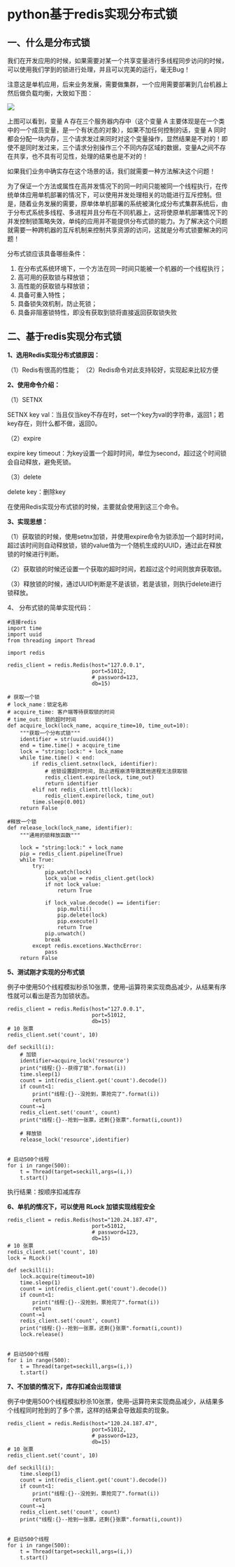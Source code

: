 # python基于redis实现分布式锁

## 一、什么是分布式锁
我们在开发应用的时候，如果需要对某一个共享变量进行多线程同步访问的时候，可以使用我们学到的锁进行处理，并且可以完美的运行，毫无Bug！

注意这是单机应用，后来业务发展，需要做集群，一个应用需要部署到几台机器上然后做负载均衡，大致如下图：

![](https://tva1.sinaimg.cn/large/006y8mN6ly1g92g1h1g46j30dw0f1dix.jpg)

上图可以看到，变量 A 存在三个服务器内存中（这个变量 A 主要体现是在一个类中的一个成员变量，是一个有状态的对象），如果不加任何控制的话，变量 A 同时都会分配一块内存，三个请求发过来同时对这个变量操作，显然结果是不对的！即使不是同时发过来，三个请求分别操作三个不同内存区域的数据，变量A之间不存在共享，也不具有可见性，处理的结果也是不对的！

如果我们业务中确实存在这个场景的话，我们就需要一种方法解决这个问题！

为了保证一个方法或属性在高并发情况下的同一时间只能被同一个线程执行，在传统单体应用单机部署的情况下，可以使用并发处理相关的功能进行互斥控制。但是，随着业务发展的需要，原单体单机部署的系统被演化成分布式集群系统后，由于分布式系统多线程、多进程并且分布在不同机器上，这将使原单机部署情况下的并发控制锁策略失效，单纯的应用并不能提供分布式锁的能力。为了解决这个问题就需要一种跨机器的互斥机制来控制共享资源的访问，这就是分布式锁要解决的问题！

分布式锁应该具备哪些条件：

1. 在分布式系统环境下，一个方法在同一时间只能被一个机器的一个线程执行；
2. 高可用的获取锁与释放锁；
3. 高性能的获取锁与释放锁；
4. 具备可重入特性；
5. 具备锁失效机制，防止死锁；
6. 具备非阻塞锁特性，即没有获取到锁将直接返回获取锁失败

## 二、基于redis实现分布式锁

**1、选用Redis实现分布式锁原因：**

（1）Redis有很高的性能；
（2）Redis命令对此支持较好，实现起来比较方便

**2、使用命令介绍：**

（1）SETNX

SETNX key val：当且仅当key不存在时，set一个key为val的字符串，返回1；若key存在，则什么都不做，返回0。

（2）expire

expire key timeout：为key设置一个超时时间，单位为second，超过这个时间锁会自动释放，避免死锁。

（3）delete

delete key：删除key

在使用Redis实现分布式锁的时候，主要就会使用到这三个命令。

**3、实现思想：**

（1）获取锁的时候，使用setnx加锁，并使用expire命令为锁添加一个超时时间，超过该时间则自动释放锁，锁的value值为一个随机生成的UUID，通过此在释放锁的时候进行判断。

（2）获取锁的时候还设置一个获取的超时时间，若超过这个时间则放弃获取锁。

（3）释放锁的时候，通过UUID判断是不是该锁，若是该锁，则执行delete进行锁释放。

4、 分布式锁的简单实现代码：

```
#连接redis
import time
import uuid
from threading import Thread

import redis

redis_client = redis.Redis(host="127.0.0.1",
                           port=51012,
                           # password=123,
                           db=15)

# 获取一个锁
# lock_name：锁定名称
# acquire_time: 客户端等待获取锁的时间
# time_out: 锁的超时时间
def acquire_lock(lock_name, acquire_time=10, time_out=10):
    """获取一个分布式锁"""
    identifier = str(uuid.uuid4())
    end = time.time() + acquire_time
    lock = "string:lock:" + lock_name
    while time.time() < end:
        if redis_client.setnx(lock, identifier):
            # 给锁设置超时时间, 防止进程崩溃导致其他进程无法获取锁
            redis_client.expire(lock, time_out)
            return identifier
        elif not redis_client.ttl(lock):
            redis_client.expire(lock, time_out)
        time.sleep(0.001)
    return False

#释放一个锁
def release_lock(lock_name, identifier):
    """通用的锁释放函数"""
    
    lock = "string:lock:" + lock_name
    pip = redis_client.pipeline(True)
    while True:
        try:
            pip.watch(lock)
            lock_value = redis_client.get(lock)
            if not lock_value:
                return True

            if lock_value.decode() == identifier:
                pip.multi()
                pip.delete(lock)
                pip.execute()
                return True
            pip.unwatch()
            break
        except redis.excetions.WacthcError:
            pass
    return False
```

**5、测试刚才实现的分布式锁**

例子中使用50个线程模拟秒杀10张票，使用–运算符来实现商品减少，从结果有序性就可以看出是否为加锁状态。

```
redis_client = redis.Redis(host="127.0.0.1",
                           port=51012,
                           db=15)
# 10 张票
redis_client.set('count', 10)

def seckill(i):
    # 加锁
    identifier=acquire_lock('resource')
    print("线程:{}--获得了锁".format(i))
    time.sleep(1)
    count = int(redis_client.get('count').decode())
    if count<1:
        print("线程:{}--没抢到，票抢完了".format(i))
        return
    count-=1
    redis_client.set('count', count)
    print("线程:{}--抢到一张票，还剩{}张票".format(i,count))

    # 释放锁
    release_lock('resource',identifier)


# 启动500个线程
for i in range(500):
    t = Thread(target=seckill,args=(i,))
    t.start()
```

执行结果：按顺序扣减库存

**6、单机的情况下，可以使用 RLock 加锁实现线程安全**
```
redis_client = redis.Redis(host="120.24.187.47",
                           port=51012,
                           # password=123,
                           db=15)
# 10 张票
redis_client.set('count', 10)
lock = RLock()

def seckill(i):
    lock.acquire(timeout=10)
    time.sleep(1)
    count = int(redis_client.get('count').decode())
    if count<1:
        print("线程:{}--没抢到，票抢完了".format(i))
        return
    count-=1
    redis_client.set('count', count)
    print("线程:{}--抢到一张票，还剩{}张票".format(i,count))
    lock.release()


# 启动500个线程
for i in range(500):
    t = Thread(target=seckill,args=(i,))
    t.start()
```


**7、不加锁的情况下，库存扣减会出现错误**

例子中使用500个线程模拟秒杀10张票，使用–运算符来实现商品减少，从结果多个线程同时抢到的了多个票，这样的结果会导致超卖的现象。

```
redis_client = redis.Redis(host="120.24.187.47",
                           port=51012,
                           # password=123,
                           db=15)
# 10 张票
redis_client.set('count', 10)

def seckill(i):
    time.sleep(1)
    count = int(redis_client.get('count').decode())
    if count<1:
        print("线程:{}--没抢到，票抢完了".format(i))
        return
    count-=1
    redis_client.set('count', count)
    print("线程:{}--抢到一张票，还剩{}张票".format(i,count))


# 启动500个线程
for i in range(500):
    t = Thread(target=seckill,args=(i,))
    t.start()
```

